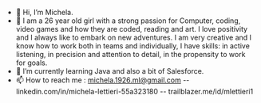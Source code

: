 - 👋 Hi, I’m Michela.
- 👀 I am a 26 year old girl with a strong passion for Computer, coding, video games and how they are coded, reading and art. I love positivity and I always like to embark on new adventures. I am very creative and I know how to work both in teams and individually, I have skills: in active listening, in precision and attention to detail, in the propensity to work for goals.
- 🌱 I’m currently learning  Java and also a bit of Salesforce.
- 📫 How to reach me : michela.1926.ml@gmail.com -- linkedin.com/in/michela-lettieri-55a323180 -- trailblazer.me/id/mlettieri1 


<!---
Alatariel1Arwen/Alatariel1Arwen is a ✨ special ✨ repository because its `README.md` (this file) appears on your GitHub profile.
You can click the Preview link to take a look at your changes.
--->
